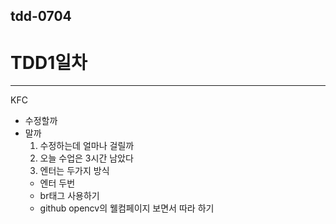 ## tdd-0704
# TDD1일차
---
KFC

* 수정할까
* 말까
  1. 수정하는데 얼마나 걸릴까
  2. 오늘 수업은 3시간 남았다
  3. 엔터는 두가지 방식
    - 엔터 두번
    - br태그 사용하기 <br/>
    - github opencv의 웰컴페이지 보면서 따라 하기
